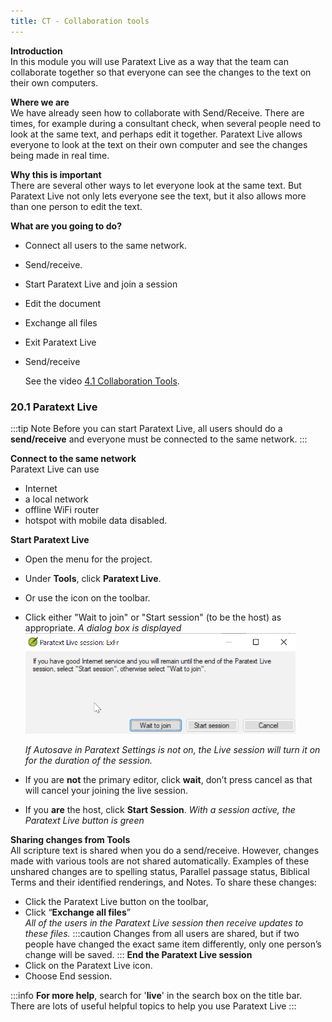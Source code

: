 ```yaml
---
title: CT - Collaboration tools
---
```

**Introduction**  
In this module you will use Paratext Live as a way that the team can collaborate together so that everyone can see the changes to the text on their own computers.

**Where we are**  
We have already seen how to collaborate with Send/Receive. There are times, for example during a consultant check, when several people need to look at the same text, and perhaps edit it together. Paratext Live allows everyone to look at the text on their own computer and see the changes being made in real time.

**Why this is important**  
There are several other ways to let everyone look at the same text. But Paratext Live not only lets everyone see the text, but it also allows more than one person to edit the text.

**What are you going to do?**  
-   Connect all users to the same network.
-   Send/receive.
-   Start Paratext Live and join a session
-   Edit the document
-   Exchange all files
-   Exit Paratext Live
-   Send/receive

    See the video [4.1 Collaboration Tools](https://vimeo.com/641947293).

### 20.1 Paratext Live
:::tip Note
Before you can start Paratext Live, all users should do a **send/receive** and everyone must be connected to the same network.
:::

**Connect to the same network**  
Paratext Live can use  
-   Internet
-   a local network
-   offline WiFi router
-   hotspot with mobile data disabled.

**Start Paratext Live**  
-   Open the menu for the project.
-   Under **Tools**, click **Paratext Live**.
-   Or use the icon on the toolbar.  
-  Click either "Wait to join" or "Start session" (to be the host) as appropriate. 
   *A dialog box is displayed*
![](media/090e8af3c816f38bb148c7a51a9eb7ba.png)

    *If Autosave in Paratext Settings is not on, the Live session will turn it on for the duration of the session.*

-   If you are **not** the primary editor, click **wait**, don’t press cancel as that will cancel your joining the live session.
-   If you **are** the host, click **Start Session**.
    *With a session active, the Paratext Live button is green*

**Sharing changes from Tools**  
All scripture text is shared when you do a send/receive. However, changes made with various tools are not shared automatically. Examples of these unshared changes are to spelling status, Parallel passage status, Biblical Terms and their identified renderings, and Notes. To share these changes:

-   Click the Paratext Live button on the toolbar,
-   Click “**Exchange all files**”  
    *All of the users in the Paratext Live session then receive updates to these files.*
:::caution
Changes from all users are shared, but if two people have changed the exact same item differently, only one person’s change will be saved.
:::
**End the Paratext Live session**  
- Click on the Paratext Live  icon.
- Choose End session.

:::info
**For more help**, search for '**live**' in the search box on the title bar. There are lots of useful helpful topics to help you use Paratext Live
:::
